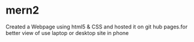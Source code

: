 # mern2
Created a Webpage using html5 &amp; CSS and hosted it on git hub pages.for  better view of use laptop or desktop site in phone
